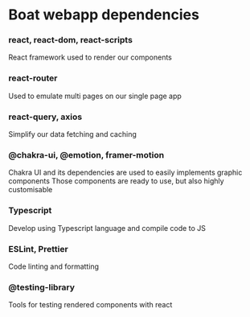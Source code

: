 # Boat webapp dependencies

### react, react-dom, react-scripts
React framework used to render our components

### react-router
Used to emulate multi pages on our single page app

### react-query, axios
Simplify our data fetching and caching 

### @chakra-ui, @emotion, framer-motion
Chakra UI and its dependencies are used to easily implements graphic components
Those components are ready to use, but also highly customisable

### Typescript
Develop using Typescript language and compile code to JS

### ESLint, Prettier
Code linting and formatting

### @testing-library
Tools for testing rendered components with react
